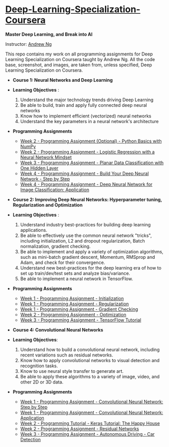# [Deep-Learning-Specialization-Coursera](https://www.coursera.org/specializations/deep-learning)

**Master Deep Learning, and Break into AI**

Instructor: [Andrew Ng](http://www.andrewng.org/)

This repo contains my work on all programming assignments for Deep Learning Specialization on Coursera taught by Andrew Ng. All the code base, screenshot, and images, are taken from, unless specified, Deep Learning Specialization on Coursera.

- **Course 1: Neural Networks and Deep Learning**

- **Learning Objectives** :
   1. Understand the major technology trends driving Deep Learning
   2. Be able to build, train and apply fully connected deep neural networks
   3. Know how to implement efficient (vectorized) neural networks 
   4. Understand the key parameters in a neural network's architecture
   
- **Programming Assignments**
   - [Week 2 - Programming Assignment (Optional) - Python Basics with NumPy](https://github.com/bobbyhaliwela/Deep-Learning-Specialization-Coursera/blob/master/Neural%20Networks%20and%20Deep%20Learning/Week%202/Python%2BBasics%2BWith%2BNumpy%2Bv3.ipynb)
   - [Week 2 - Programming Assignment - Logistic Regression with a Neural Network Mindset](https://github.com/bobbyhaliwela/Deep-Learning-Specialization-Coursera/blob/master/Neural%20Networks%20and%20Deep%20Learning/Week%202/Logistic%2BRegression%2Bwith%2Ba%2BNeural%2BNetwork%2Bmindset%2Bv5.ipynb)
   - [Week 3 - Programming Assignment - Planar Data Classification with One Hidden Layer](https://github.com/bobbyhaliwela/Deep-Learning-Specialization-Coursera/blob/master/Neural%20Networks%20and%20Deep%20Learning/Week%203/Planar%2Bdata%2Bclassification%2Bwith%2Bone%2Bhidden%2Blayer%2Bv5.ipynb)
   - [Week 4 - Programming Assignment - Build Your Deep Neural Network - Step by Step](https://github.com/bobbyhaliwela/Deep-Learning-Specialization-Coursera/blob/master/Neural%20Networks%20and%20Deep%20Learning/Week%204/Building%2Byour%2BDeep%2BNeural%2BNetwork%2B-%2BStep%2Bby%2BStep%2Bv8.ipynb)
   - [Week 4 - Programming Assignment - Deep Neural Network for Image Classification: Application](https://github.com/bobbyhaliwela/Deep-Learning-Specialization-Coursera/blob/master/Neural%20Networks%20and%20Deep%20Learning/Week%204/Deep%2BNeural%2BNetwork%2B-%2BApplication%2Bv8.ipynb)

- **Course 2: Improving Deep Neural Networks: Hyperparameter tuning, Regularization and Optimization**

- **Learning Objectives** :
   1. Understand industry best-practices for building deep learning applications.
   2. Be able to effectively use the common neural network "tricks", including initialization, L2 and dropout regularization, Batch normalization, gradient checking.
   3. Be able to implement and apply a variety of optimization algorithms, such as mini-batch gradient descent, Momentum, RMSprop and Adam, and check for their convergence.
   4. Understand new best-practices for the deep learning era of how to set up train/dev/test sets and analyze bias/variance.
   5. Be able to implement a neural network in TensorFlow.
   
- **Programming Assignments**
   - [Week 1 - Programming Assignment - Initialization](https://github.com/bobbyhaliwela/Deep-Learning-Specialization-Coursera/blob/master/Improving%20Deep%20Neural%20Networks:%20Hyperparameter%20tuning%2C%20Regularization%20and%20Optimization/Week%201/Initialization.ipynb)
   - [Week 1 - Programming Assignment - Regularization](https://github.com/bobbyhaliwela/Deep-Learning-Specialization-Coursera/blob/master/Improving%20Deep%20Neural%20Networks:%20Hyperparameter%20tuning%2C%20Regularization%20and%20Optimization/Week%201/Regularization%2B-%2Bv2.ipynb)
   - [Week 1 - Programming Assignment - Gradient Checking](https://github.com/bobbyhaliwela/Deep-Learning-Specialization-Coursera/blob/master/Improving%20Deep%20Neural%20Networks:%20Hyperparameter%20tuning%2C%20Regularization%20and%20Optimization/Week%201/Gradient%2BChecking%2Bv1.ipynb)
   - [Week 2 - Programming Assignment - Optimization](https://github.com/bobbyhaliwela/Deep-Learning-Specialization-Coursera/blob/master/Improving%20Deep%20Neural%20Networks:%20Hyperparameter%20tuning%2C%20Regularization%20and%20Optimization/Week%202/Optimization%2Bmethods.ipynb)
   - [Week 3 - Programming Assignment - TensorFlow Tutorial](https://github.com/bobbyhaliwela/Deep-Learning-Specialization-Coursera/blob/master/Improving%20Deep%20Neural%20Networks:%20Hyperparameter%20tuning%2C%20Regularization%20and%20Optimization/Week%203/Tensorflow%2BTutorial.ipynb)

- **Course 4: Convolutional Neural Networks**

- **Learning Objectives**:
   1. Understand how to build a convolutional neural network, including recent variations such as residual networks.
   2. Know how to apply convolutional networks to visual detection and recognition tasks.
   3. Know to use neural style transfer to generate art.
   4. Be able to apply these algorithms to a variety of image, video, and other 2D or 3D data.
   
- **Programming Assignments**
   - [Week 1 - Programming Assignment - Convolutional Neural Network: Step by Step](https://github.com/bobbyhaliwela/Deep-Learning-Specialization-Coursera/blob/master/Convolutional%20Neural%20Network/Week%201/Convolution%2Bmodel%2B-%2BStep%2Bby%2BStep%2B-%2Bv2.ipynb)
   - [Week 1 - Programming Assignment - Convolutional Neural Network: Application](https://github.com/bobbyhaliwela/Deep-Learning-Specialization-Coursera/blob/master/Convolutional%20Neural%20Network/Week%201/Convolution%2Bmodel%2B-%2BApplication%2B-%2Bv1.ipynb)
   - [Week 2 - Programming Tutorial - Keras Tutorial: The Happy House](https://github.com/bobbyhaliwela/Deep-Learning-Specialization-Coursera/blob/master/Convolutional%20Neural%20Network/Week%202/Keras%2B-%2BTutorial%2B-%2BHappy%2BHouse%2Bv2.ipynb)
   - [Week 2 - Programming Assignment - Residual Networks](https://github.com/bobbyhaliwela/Deep-Learning-Specialization-Coursera/blob/master/Convolutional%20Neural%20Network/Week%202/Residual%2BNetworks%2B-%2Bv2.ipynb)
   - [Week 3 - Programming Assignment - Autonomous Driving - Car Detection](https://github.com/bobbyhaliwela/Deep-Learning-Specialization-Coursera/blob/master/Convolutional%20Neural%20Network/Week%203/Autonomous%2Bdriving%2Bapplication%2B-%2BCar%2Bdetection%2B-%2Bv3.ipynb)
